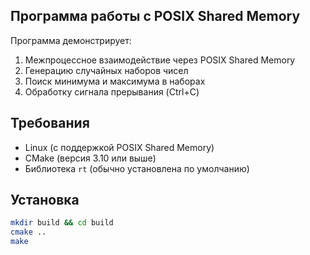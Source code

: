 ## Программа работы с POSIX Shared Memory

Программа демонстрирует:
1. Межпроцессное взаимодействие через POSIX Shared Memory
2. Генерацию случайных наборов чисел
3. Поиск минимума и максимума в наборах
4. Обработку сигнала прерывания (Ctrl+C)

## Требования

- Linux (с поддержкой POSIX Shared Memory)
- CMake (версия 3.10 или выше)
- Библиотека `rt` (обычно установлена по умолчанию)

## Установка

```bash
mkdir build && cd build
cmake ..
make
